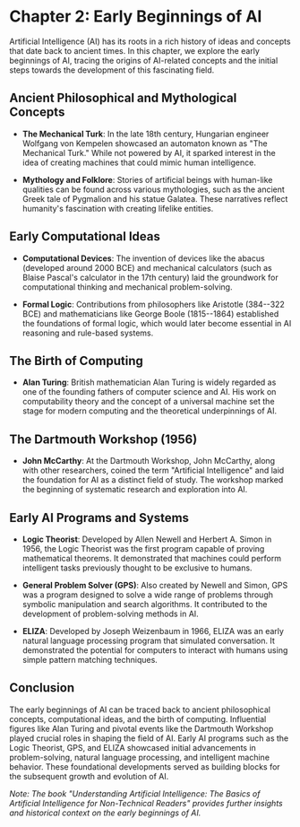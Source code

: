 Chapter 2: Early Beginnings of AI
=================================

Artificial Intelligence (AI) has its roots in a rich history of ideas and concepts that date back to ancient times. In this chapter, we explore the early beginnings of AI, tracing the origins of AI-related concepts and the initial steps towards the development of this fascinating field.

Ancient Philosophical and Mythological Concepts
-----------------------------------------------

* **The Mechanical Turk**: In the late 18th century, Hungarian engineer Wolfgang von Kempelen showcased an automaton known as "The Mechanical Turk." While not powered by AI, it sparked interest in the idea of creating machines that could mimic human intelligence.

* **Mythology and Folklore**: Stories of artificial beings with human-like qualities can be found across various mythologies, such as the ancient Greek tale of Pygmalion and his statue Galatea. These narratives reflect humanity's fascination with creating lifelike entities.

Early Computational Ideas
-------------------------

* **Computational Devices**: The invention of devices like the abacus (developed around 2000 BCE) and mechanical calculators (such as Blaise Pascal's calculator in the 17th century) laid the groundwork for computational thinking and mechanical problem-solving.

* **Formal Logic**: Contributions from philosophers like Aristotle (384--322 BCE) and mathematicians like George Boole (1815--1864) established the foundations of formal logic, which would later become essential in AI reasoning and rule-based systems.

The Birth of Computing
----------------------

* **Alan Turing**: British mathematician Alan Turing is widely regarded as one of the founding fathers of computer science and AI. His work on computability theory and the concept of a universal machine set the stage for modern computing and the theoretical underpinnings of AI.

The Dartmouth Workshop (1956)
-----------------------------

* **John McCarthy**: At the Dartmouth Workshop, John McCarthy, along with other researchers, coined the term "Artificial Intelligence" and laid the foundation for AI as a distinct field of study. The workshop marked the beginning of systematic research and exploration into AI.

Early AI Programs and Systems
-----------------------------

* **Logic Theorist**: Developed by Allen Newell and Herbert A. Simon in 1956, the Logic Theorist was the first program capable of proving mathematical theorems. It demonstrated that machines could perform intelligent tasks previously thought to be exclusive to humans.

* **General Problem Solver (GPS)**: Also created by Newell and Simon, GPS was a program designed to solve a wide range of problems through symbolic manipulation and search algorithms. It contributed to the development of problem-solving methods in AI.

* **ELIZA**: Developed by Joseph Weizenbaum in 1966, ELIZA was an early natural language processing program that simulated conversation. It demonstrated the potential for computers to interact with humans using simple pattern matching techniques.

Conclusion
----------

The early beginnings of AI can be traced back to ancient philosophical concepts, computational ideas, and the birth of computing. Influential figures like Alan Turing and pivotal events like the Dartmouth Workshop played crucial roles in shaping the field of AI. Early AI programs such as the Logic Theorist, GPS, and ELIZA showcased initial advancements in problem-solving, natural language processing, and intelligent machine behavior. These foundational developments served as building blocks for the subsequent growth and evolution of AI.

*Note: The book "Understanding Artificial Intelligence: The Basics of Artificial Intelligence for Non-Technical Readers" provides further insights and historical context on the early beginnings of AI.*
